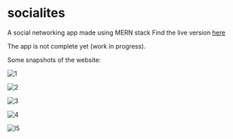 # socialites
A social networking app made using MERN stack
Find the live version [here](https://socialites-karthikey.herokuapp.com/)

The app is not complete yet (work in progress).

Some snapshots of the website:

![1](https://user-images.githubusercontent.com/66271249/102230751-42a57400-3f13-11eb-97f1-23a5d3017061.PNG)

![2](https://user-images.githubusercontent.com/66271249/102230881-649ef680-3f13-11eb-9217-01eb22712c25.PNG)

![3](https://user-images.githubusercontent.com/66271249/102230942-7385a900-3f13-11eb-801a-cce9e21fea71.PNG)

![4](https://user-images.githubusercontent.com/66271249/102230950-75e80300-3f13-11eb-8e1a-6c368096fb5b.PNG)

![l5](https://user-images.githubusercontent.com/66271249/102230954-77193000-3f13-11eb-8a2b-3e12ec2fe091.PNG)


